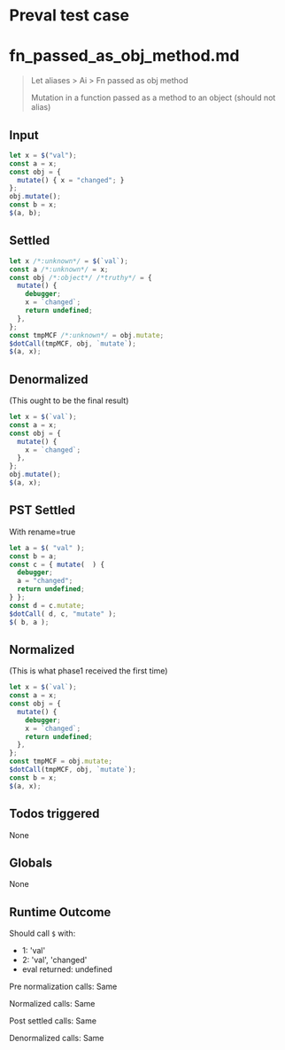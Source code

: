 # Preval test case

# fn_passed_as_obj_method.md

> Let aliases > Ai > Fn passed as obj method
>
> Mutation in a function passed as a method to an object (should not alias)

## Input

`````js filename=intro
let x = $("val");
const a = x;
const obj = {
  mutate() { x = "changed"; }
};
obj.mutate();
const b = x;
$(a, b);
`````


## Settled


`````js filename=intro
let x /*:unknown*/ = $(`val`);
const a /*:unknown*/ = x;
const obj /*:object*/ /*truthy*/ = {
  mutate() {
    debugger;
    x = `changed`;
    return undefined;
  },
};
const tmpMCF /*:unknown*/ = obj.mutate;
$dotCall(tmpMCF, obj, `mutate`);
$(a, x);
`````


## Denormalized
(This ought to be the final result)

`````js filename=intro
let x = $(`val`);
const a = x;
const obj = {
  mutate() {
    x = `changed`;
  },
};
obj.mutate();
$(a, x);
`````


## PST Settled
With rename=true

`````js filename=intro
let a = $( "val" );
const b = a;
const c = { mutate(  ) {
  debugger;
  a = "changed";
  return undefined;
} };
const d = c.mutate;
$dotCall( d, c, "mutate" );
$( b, a );
`````


## Normalized
(This is what phase1 received the first time)

`````js filename=intro
let x = $(`val`);
const a = x;
const obj = {
  mutate() {
    debugger;
    x = `changed`;
    return undefined;
  },
};
const tmpMCF = obj.mutate;
$dotCall(tmpMCF, obj, `mutate`);
const b = x;
$(a, x);
`````


## Todos triggered


None


## Globals


None


## Runtime Outcome


Should call `$` with:
 - 1: 'val'
 - 2: 'val', 'changed'
 - eval returned: undefined

Pre normalization calls: Same

Normalized calls: Same

Post settled calls: Same

Denormalized calls: Same
